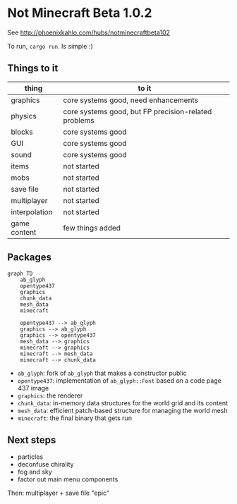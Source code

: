 
# Not Minecraft Beta 1.0.2

See http://phoenixkahlo.com/hubs/notminecraftbeta102

To run, `cargo run`. Is simple :)

## Things to it

|thing|to it|
|---|---|
|graphics|core systems good, need enhancements|
|physics|core systems good, but FP precision-related problems|
|blocks|core systems good|
|GUI|core systems good|
|sound|core systems good|
|items|not started|
|mobs|not started|
|save file|not started|
|multiplayer|not started|
|interpolation|not started|
|game content|few things added|

## Packages

```mermaid
graph TD
    ab_glyph
    opentype437
    graphics
    chunk_data
    mesh_data
    minecraft

    opentype437 --> ab_glyph
    graphics --> ab_glyph
    graphics --> opentype437
    mesh_data --> graphics
    minecraft --> graphics
    minecraft --> mesh_data
    minecraft --> chunk_data
```

- `ab_glyph`: fork of `ab_glyph` that makes a constructor public
- `opentype437`: implementation of `ab_glyph::Font` based on a code page 437
  image
- `graphics`: the renderer
- `chunk_data`: in-memory data structures for the world grid and its content
- `mesh_data`: efficient patch-based structure for managing the world mesh
- `minecraft`: the final binary that gets run

## Next steps

- particles
- deconfuse chirality
- fog and sky
- factor out main menu components

Then: multiplayer + save file "epic"
